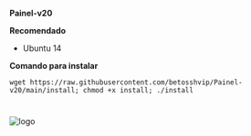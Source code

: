 __Painel-v20__

__Recomendado__
- Ubuntu 14

__Comando para instalar__

```wget https://raw.githubusercontent.com/betosshvip/Painel-v20/main/install; chmod +x install; ./install```
#
#
#

![logo](https://github.com/betosshvip/Painel-v20/blob/main/home.png)
